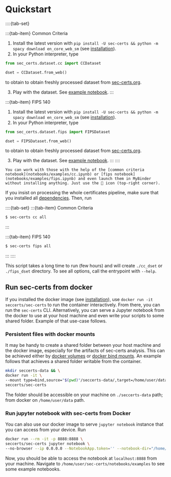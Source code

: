 # Quickstart

::::{tab-set}

:::{tab-item} Common Criteria
1. Install the latest version with `pip install -U sec-certs && python -m spacy download en_core_web_sm` (see [installation](installation.md)).
2. In your Python interpreter, type
```python
from sec_certs.dataset.cc import CCDataset

dset = CCDataset.from_web()
```
to obtain to obtain freshly processed dataset from [sec-certs.org](https://sec-certs.org).

3. Play with the dataset. See [example notebook](./notebooks/examples/cc.ipynb).
:::

:::{tab-item} FIPS 140
1. Install the latest version with `pip install -U sec-certs && python -m spacy download en_core_web_sm` (see [installation](installation.md)).
2. In your Python interpreter, type
```python
from sec_certs.dataset.fips import FIPSDataset

dset = FIPSDataset.from_web()
```
to obtain to obtain freshly processed dataset from [sec-certs.org](https://sec-certs.org).

3. Play with the dataset. See [example notebook](./notebooks/examples/fips.ipynb).
:::
::::

```{hint}
You can work with those with the help of the [common criteria notebook](notebooks/examples/cc.ipynb) or [fips notebook](notebooks/examples/fips.ipynb) and even launch them in MyBinder without installing anything. Just use the 🚀 icon (top-right corner).
```

If you insist on processing the whole certificates pipeline, make sure that you installed all [dependencies](installation.md#dependencies). Then, run

::::{tab-set}
:::{tab-item} Common Criteria
```bash
$ sec-certs cc all
```
:::

:::{tab-item} FIPS 140
```bash
$ sec-certs fips all
```
:::
::::

This script takes a long time to run (few hours) and will create `./cc_dset` or `./fips_dset` directory. To see all options, call the entrypoint with `--help`.

## Run sec-certs from docker

If you installed the docker image (see [installation](installation.md)), use `docker run -it seccerts/sec-certs` to run the container interactively. From there, you can run the `sec-certs` CLI. Alternatively, you can serve a Jupyter notebook from the docker to use at your host machine and even write your scripts to some shared folder. Example of that use-case follows.

### Persistent files with docker mounts

It may be handy to create a shared folder between your host machine and the docker image, especially for the artifacts of sec-certs analysis. This can be achieved either by [docker volumes](https://docs.docker.com/storage/volumes/) or [docker bind mounts](https://docs.docker.com/storage/bind-mounts/). An example follows that achieves a shared folder writable from the container.

```bash
mkdir seccerts-data && \
docker run -it \
--mount type=bind,source="$(pwd)"/seccerts-data/,target=/home/user/data \
seccerts/sec-certs
```

The folder should be accessible on your machine on `./seccerts-data` path; from docker on `/home/user/data` path.

### Run jupyter notebook with sec-certs from Docker

You can also use our docker image to serve `jupyter notebook` instance that you can access from your device. Run

```bash
docker run --rm -it -p 8888:8888 \
seccerts/sec-certs jupyter notebook \
--no-browser --ip 0.0.0.0 --NotebookApp.token='' --notebook-dir="/home/user/"
```

Now, you should be able to access the notebook at `localhost:8888` from your machine. Navigate to `/home/user/sec-certs/notebooks/examples` to see some example notebooks.
